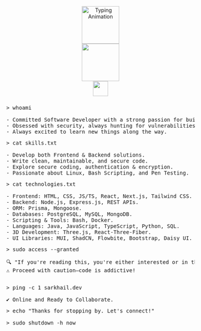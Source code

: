 <!-- README.md -->

<div align="center">
    <img src="https://readme-typing-svg.herokuapp.com?font=Fira+Code&weight=600&size=22&duration=2000&pause=1000&color=00FF00&background=000000&center=true&vCenter=true&width=500&lines=%F0%9F%A7%91%E2%80%8D%F0%9F%92%BB+Hiya,+I'm+Sarkhail;%F0%9F%8E%93+I'm+a+Software+Engineer;%F0%9F%94%8E+Ethical+Hacking+Aficionado;%F0%9F%92%A1+Passionate+Problem+Solver" alt="Typing Animation" height="100">
</div>

<div align="center">
    <div>
        <img src="https://upload.wikimedia.org/wikipedia/commons/2/2b/Kali-dragon-icon.svg" height="100">
    </div>
    <div>
        <img src="https://img.shields.io/badge/Welcome%20to%20my%20Digital%20Playground-000000?style=for-the-badge&logo=linux&logoColor=00FF00&labelColor=000000&color=000000" height="40">
    </div>
</div>

###

<pre>
> whoami 
    
- Committed Software Developer with a strong passion for building cool and functional software.
- Obsessed with security, always hunting for vulnerabilities.
- Always excited to learn new things along the way.
</pre>

<pre>
> cat skills.txt
    
- Develop both Frontend & Backend solutions.
- Write clean, maintainable, and secure code.
- Explore secure coding, authentication & encryption.
- Passionate about Linux, Bash Scripting, and Pen Testing.
</pre>

<pre>
> cat technologies.txt
    
- Frontend: HTML, CSS, JS/TS, React, Next.js, Tailwind CSS.
- Backend: Node.js, Express.js, REST APIs.
- ORM: Prisma, Mongoose.
- Databases: PostgreSQL, MySQL, MongoDB.   
- Scripting & Tools: Bash, Docker.
- Languages: Java, JavaScript, TypeScript, Python, SQL.
- 3D Development: Three.js, React-Three-Fiber.
- UI Libraries: MUI, ShadCN, Flowbite, Bootstrap, Daisy UI.
</pre>

<pre>
> sudo access --granted

🔍 "If you're reading this, you're either interested or in the wrong place..."  
⚠️ Proceed with caution—code is addictive!  

</pre>

<pre>
> ping -c 1 sarkhail.dev
    
✔ Online and Ready to Collaborate.
</pre>

<pre>
> echo "Thanks for stopping by. Let's connect!"
    
> sudo shutdown -h now 
</pre>
